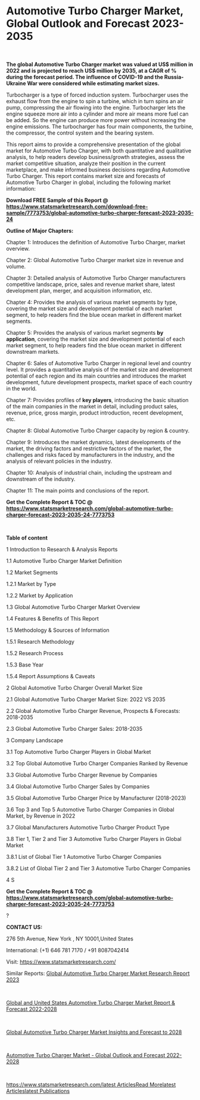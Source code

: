 <h1>Automotive Turbo Charger Market, Global Outlook and Forecast 2023-2035</h1><br/><p><strong>The global Automotive Turbo Charger market was valued at US$ million in 2022 and is projected to reach US$ million by 2035, at a <strong>CAGR</strong> of % during the forecast period. The influence of COVID-19 and the Russia-Ukraine War were considered while estimating market sizes.</strong></p>
 
 
 
 <p>Turbocharger is a type of forced induction system. Turbocharger uses the exhaust flow from the engine to spin a turbine, which in turn spins an air pump, compressing the air flowing into the engine. Turbocharger lets the engine squeeze more air into a cylinder and more air means more fuel can be added. So the engine can produce more power without increasing the engine emissions. The turbocharger has four main components, the turbine, the compressor, the control system and the bearing system.</p>
 
 
 
 <p>This report aims to provide a comprehensive presentation of the global market for Automotive Turbo Charger, with both quantitative and qualitative analysis, to help readers develop business/growth strategies, assess the market competitive situation, analyze their position in the current marketplace, and make informed business decisions regarding Automotive Turbo Charger. This report contains market size and forecasts of Automotive Turbo Charger in global, including the following market information:</p>
 
 
 
 <p><strong>Download FREE Sample of this Report @ <a href="https://www.statsmarketresearch.com/download-free-sample/7773753/global-automotive-turbo-charger-forecast-2023-2035-24">https://www.statsmarketresearch.com/download-free-sample/7773753/global-automotive-turbo-charger-forecast-2023-2035-24</a></strong></p>
 
 
 
 <p><strong>Outline of Major Chapters:</strong></p>
 
 
 
 <p>Chapter 1: Introduces the definition of Automotive Turbo Charger, market overview.</p>
 
 
 
 <p>Chapter 2: Global Automotive Turbo Charger market size in revenue and volume.</p>
 
 
 
 <p>Chapter 3: Detailed analysis of Automotive Turbo Charger manufacturers competitive landscape, price, sales and revenue market share, latest development plan, merger, and acquisition information, etc.</p>
 
 
 
 <p>Chapter 4: Provides the analysis of various market segments by type, covering the market size and development potential of each market segment, to help readers find the blue ocean market in different market segments.</p>
 
 
 
 <p>Chapter 5: Provides the analysis of various market segments <strong>by application</strong>, covering the market size and development potential of each market segment, to help readers find the blue ocean market in different downstream markets.</p>
 
 
 
 <p>Chapter 6: Sales of Automotive Turbo Charger in regional level and country level. It provides a quantitative analysis of the market size and development potential of each region and its main countries and introduces the market development, future development prospects, market space of each country in the world.</p>
 
 
 
 <p>Chapter 7: Provides profiles of <strong>key players</strong>, introducing the basic situation of the main companies in the market in detail, including product sales, revenue, price, gross margin, product introduction, recent development, etc.</p>
 
 
 
 <p>Chapter 8: Global Automotive Turbo Charger capacity by region & country.</p>
 
 
 
 <p>Chapter 9: Introduces the market dynamics, latest developments of the market, the driving factors and restrictive factors of the market, the challenges and risks faced by manufacturers in the industry, and the analysis of relevant policies in the industry.</p>
 
 
 
 <p>Chapter 10: Analysis of industrial chain, including the upstream and downstream of the industry.</p>
 
 
 
 <p>Chapter 11: The main points and conclusions of the report.</p>
 
 
 
 <div><b>Get the Complete Report & TOC @ <a href="https://www.statsmarketresearch.com/global-automotive-turbo-charger-forecast-2023-2035-24-7773753">https://www.statsmarketresearch.com/global-automotive-turbo-charger-forecast-2023-2035-24-7773753</a></b></div>
 
 
 
 <p><br />
 
 <b>Table of content</b></p>
 
 
 
 <p>1 Introduction to Research & Analysis Reports<br />
 
 1.1 Automotive Turbo Charger Market Definition<br />
 
 1.2 Market Segments<br />
 
 1.2.1 Market by Type<br />
 
 1.2.2 Market by Application<br />
 
 1.3 Global Automotive Turbo Charger Market Overview<br />
 
 1.4 Features & Benefits of This Report<br />
 
 1.5 Methodology & Sources of Information<br />
 
 1.5.1 Research Methodology<br />
 
 1.5.2 Research Process<br />
 
 1.5.3 Base Year<br />
 
 1.5.4 Report Assumptions & Caveats<br />
 
 2 Global Automotive Turbo Charger Overall Market Size<br />
 
 2.1 Global Automotive Turbo Charger Market Size: 2022 VS 2035<br />
 
 2.2 Global Automotive Turbo Charger Revenue, Prospects & Forecasts: 2018-2035<br />
 
 2.3 Global Automotive Turbo Charger Sales: 2018-2035<br />
 
 3 Company Landscape<br />
 
 3.1 Top Automotive Turbo Charger Players in Global Market<br />
 
 3.2 Top Global Automotive Turbo Charger Companies Ranked by Revenue<br />
 
 3.3 Global Automotive Turbo Charger Revenue by Companies<br />
 
 3.4 Global Automotive Turbo Charger Sales by Companies<br />
 
 3.5 Global Automotive Turbo Charger Price by Manufacturer (2018-2023)<br />
 
 3.6 Top 3 and Top 5 Automotive Turbo Charger Companies in Global Market, by Revenue in 2022<br />
 
 3.7 Global Manufacturers Automotive Turbo Charger Product Type<br />
 
 3.8 Tier 1, Tier 2 and Tier 3 Automotive Turbo Charger Players in Global Market<br />
 
 3.8.1 List of Global Tier 1 Automotive Turbo Charger Companies<br />
 
 3.8.2 List of Global Tier 2 and Tier 3 Automotive Turbo Charger Companies<br />
 
 4 S</p>
 
 
 
 <div><b>Get the Complete Report & TOC @ <a href="https://www.statsmarketresearch.com/global-automotive-turbo-charger-forecast-2023-2035-24-7773753">https://www.statsmarketresearch.com/global-automotive-turbo-charger-forecast-2023-2035-24-7773753</a></b></div>
 
 
 
 <p>? </p>
 
 
 
 <p><b>CONTACT US:</b><br />
 
 276 5th Avenue, New York , NY 10001,United States<br />
 
 International: (+1) 646 781 7170 / +91 8087042414<br />
 
 Visit: <a href="https://www.statsmarketresearch.com/">https://www.statsmarketresearch.com/</a><br />
 
 Similar Reports: <a href="https://www.statsmarketresearch.com/global-automotive-turbo-charger-forecast-2023-2035-24-7773753">Global Automotive Turbo Charger Market Research Report 2023</a><br />
 
 <br />
 
 <a href="https://www.statsmarketresearch.com/global-automotive-turbo-charger-forecast-2023-2035-24-7773753">Global and United States Automotive Turbo Charger Market Report & Forecast 2022-2028</a><br />
 
 <br />
 
 <a href="https://www.statsmarketresearch.com/global-automotive-turbo-charger-forecast-2023-2035-24-7773753">Global Automotive Turbo Charger Market Insights and Forecast to 2028</a><br />
 
 <br />
 
 <a href="https://www.statsmarketresearch.com/global-automotive-turbo-charger-forecast-2023-2035-24-7773753">Automotive Turbo Charger Market - Global Outlook and Forecast 2022-2028</a><br />
 
 <br />
 
 <a href="https://gyeongbokgung.com">https://www.statsmarketresearch.com/</a><a href="https://hallyeomaritime.com">latest Articles</a><a href="https://jingwansa.com">Read More</a><a href="https://nguoiviet.jp/">latest Articles</a><a href="https://www.intelmarketresearch.com/">latest Publications</a></p>